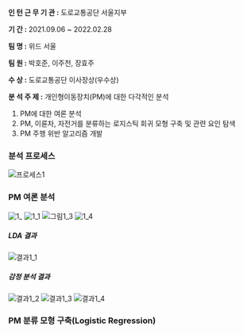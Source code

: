 **인 턴 근 무 기 관 :** 도로교통공단 서울지부
 
**기 간 :** 2021.09.06 ~ 2022.02.28
 
**팀 명 :** 위드 서울
 
**팀 원 :** 박호준, 이주천, 장효주

**수 상 :** 도로교통공단 이사장상(우수상)


**분 석 주 제 :** 개인형이동장치(PM)에 대한 다각적인 분석 

1. PM에 대한 여론 분석
2. PM, 이륜차, 자전거를 분류하는 로지스틱 회귀 모형 구축 및 관련 요인 탐색
3. PM 주행 위반 알고리즘 개발





### 분석 프로세스
![프로세스1](https://user-images.githubusercontent.com/91238910/165714567-917fc3de-fc77-482f-a0f6-f5ba60d32a4e.jpg)


### PM 여론 분석
![1_](https://user-images.githubusercontent.com/91238910/165715145-aa56c481-9ff6-456a-870f-39d4ef28151f.png)
![1_1](https://user-images.githubusercontent.com/91238910/165715150-a59ef0dd-0451-4c5b-8117-f672ec8c4cc8.png)
![그림1_3](https://user-images.githubusercontent.com/91238910/167256074-74b60c99-eaa7-4e8d-aad3-39ee07f44b13.png)
![1_4](https://user-images.githubusercontent.com/91238910/167256197-92e9af6d-eaf7-45b7-a89f-b6efc89216e0.png)

##### LDA 결과
![결과1_1](https://user-images.githubusercontent.com/91238910/167256359-4666c13c-5e3c-4d52-ae11-4321f4af0192.png)

##### 감정 분석 결과
![결과1_2](https://user-images.githubusercontent.com/91238910/167256363-827210cb-6792-4527-a962-96e3eb5ff3dd.png)
![결과1_3](https://user-images.githubusercontent.com/91238910/167256367-0e406488-bacf-4d31-915f-5b2e639da61d.png)
![결과1_4](https://user-images.githubusercontent.com/91238910/167256368-6a887ebd-fc4c-4275-ad8e-1615ebc16c71.png)


### PM 분류 모형 구축(Logistic Regression)
